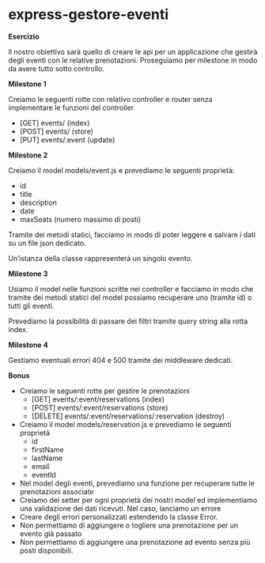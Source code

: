 # express-gestore-eventi

**Esercizio**

Il nostro obiettivo sarà quello di creare le api per un applicazione che gestirà degli eventi con le relative prenotazioni. Proseguiamo per milestone in modo da avere tutto sotto controllo.

****Milestone 1****

Creiamo le seguenti rotte con relativo controller e router senza implementare le funzioni del controller.
- [GET] events/ (index)
- [POST] events/ (store)
- [PUT] events/:event (update)

****Milestone 2****

Creiamo il model models/event.js e prevediamo le seguenti proprietà:
- id
- title
- description
- date
- maxSeats (numero massimo di posti)

Tramite dei metodi statici, facciamo in modo di poter leggere e salvare i dati su un file json dedicato.

Un’istanza della classe rappresenterà un singolo evento.

**Milestone 3**

Usiamo il model nelle funzioni scritte nei controller e facciamo in modo che tramite dei metodi statici del model possiamo recuperare uno (tramite id) o tutti gli eventi.

Prevediamo la possibilità di passare dei filtri tramite query string alla rotta index.

**Milestone 4**

Gestiamo eventuali errori 404 e 500 tramite dei middleware dedicati.

**Bonus**

- Creiamo le seguenti rotte per gestire le prenotazioni
    - [GET] events/:event/reservations (index)
    - [POST] events/:event/reservations (store)
    - [DELETE] events/:event/reservations/:reservation (destroy)
- Creiamo il model models/reservation.js e prevediamo le seguenti proprietà
    - id
    - firstName
    - lastName
    - email
    - eventId
- Nel model degli eventi, prevediamo una funzione per recuperare tutte le prenotazioni associate
- Creiamo dei setter per ogni proprietà dei nostri model ed implementiamo una validazione dei dati ricevuti. Nel caso, lanciamo un errore
- Creare degli errori personalizzati estendendo la classe Error.
- Non permettiamo di aggiungere o togliere una prenotazione per un evento già passato
- Non permettiamo di aggiungere una prenotazione ad evento senza più posti disponibili.